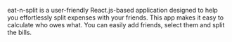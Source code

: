 eat-n-split is a user-friendly React.js-based application designed to help you effortlessly split expenses with your friends. 
This app makes it easy to calculate who owes what. You can easily add friends, select them and split the bills.
